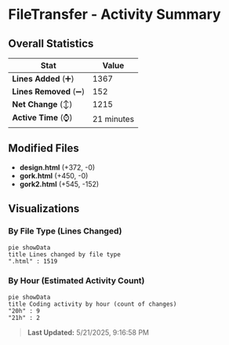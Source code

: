 # FileTransfer - Activity Summary 

## Overall Statistics

| Stat                   | Value                                                             |
| ---------------------- | ----------------------------------------------------------------- |
| **Lines Added** (➕)   | 1367                                          |
| **Lines Removed** (➖) | 152                                        |
| **Net Change** (↕)    | 1215                |
| **Active Time** (⌚)   | 21 minutes |


## Modified Files
- **design.html** (+372, -0)
- **gork.html** (+450, -0)
- **gork2.html** (+545, -152)

## Visualizations

### By File Type (Lines Changed)

```mermaid
pie showData
title Lines changed by file type
".html" : 1519
```

### By Hour (Estimated Activity Count)

```mermaid
pie showData
title Coding activity by hour (count of changes)
"20h" : 9
"21h" : 2
```


> **Last Updated:** 5/21/2025, 9:16:58 PM